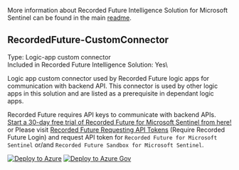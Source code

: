 More information about Recorded Future Intelligence Solution for Microsoft Sentinel can be found in the main [readme](../readme.md).


## RecordedFuture-CustomConnector
Type: Logic-app custom connector\
Included in Recorded Future Intelligence Solution: Yes\

Logic app custom connector used by Recorded Future logic apps for communication with backend API. This connector is used by other logic apps in this solution and are listed as a prerequisite in dependant logic apps. 

Recorded Future requires API keys to communicate with backend APIs. [Start a 30-day free trial of Recorded Future for Microsoft Sentinel from here!](https://go.recordedfuture.com/microsoft-azure-sentinel-free-trial?utm_campaign=&utm_source=microsoft&utm_medium=gta) or
Please visit [Recorded Future Requesting API Tokens](https://support.recordedfuture.com/hc/en-us/articles/4411077373587-Requesting-API-Tokens) (Require Recorded Future Login) and request API token for ```Recorded Future for Microsoft Sentinel``` or/and ```Recorded Future Sandbox for Microsoft Sentinel```.


[![Deploy to Azure](https://aka.ms/deploytoazurebutton)](https://portal.azure.com/#create/Microsoft.Template/uri/https%3A%2F%2Fraw.githubusercontent.com%2FAzure%2FAzure-Sentinel%2Fmaster%2FSolutions%2FRecorded%2520Future%2FPlaybooks%2FConnectors%2FRecordedFuture-CustomConnector%2Fazuredeploy.json)
[![Deploy to Azure Gov](https://aka.ms/deploytoazuregovbutton)](https://portal.azure.us/#create/Microsoft.Template/uri/https%3A%2F%2Fraw.githubusercontent.com%2FAzure%2FAzure-Sentinel%2Fmaster%2FSolutions%2FRecorded%2520Future%2FPlaybooks%2FConnectors%2FRecordedFuture-CustomConnector%2Fazuredeploy.json)
